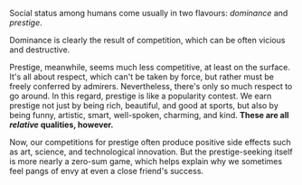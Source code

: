 Social status among humans come usually in two flavours: *dominance* and *prestige*.

Dominance is clearly the result of competition, which can be often vicious and destructive. 

Prestige, meanwhile, seems much less competitive, at least on the surface. It's all about respect, which can't be taken by force, but rather must be freely conferred by admirers. Nevertheless, there's only so much respect to go around. In this regard, prestige is like a popularity contest. We earn prestige not just by being rich, beautiful, and good at sports, but also by being funny, artistic, smart, well-spoken, charming, and kind. **These are all _relative_ qualities, however.** 

Now, our competitions for prestige often produce positive side effects such as art, science, and technological innovation. But the prestige-seeking itself is more nearly a zero-sum game, which helps explain why we sometimes feel pangs of envy at even a close friend's success.